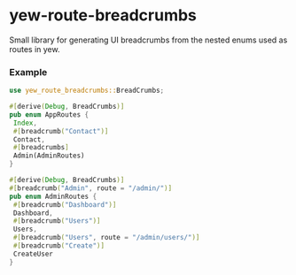 # yew-route-breadcrumbs

Small library for generating UI breadcrumbs from the nested enums used as routes
in yew.

### Example
 ```rust
use yew_route_breadcrumbs::BreadCrumbs;

#[derive(Debug, BreadCrumbs)]
pub enum AppRoutes {
  Index,
  #[breadcrumb("Contact")]
  Contact,
  #[breadcrumbs]
  Admin(AdminRoutes)
}

#[derive(Debug, BreadCrumbs)]
#[breadcrumb("Admin", route = "/admin/")]
pub enum AdminRoutes {
  #[breadcrumb("Dashboard")]
  Dashboard,
  #[breadcrumb("Users")]
  Users,
  #[breadcrumb("Users", route = "/admin/users/")]
  #[breadcrumb("Create")]
  CreateUser
}
 ```
